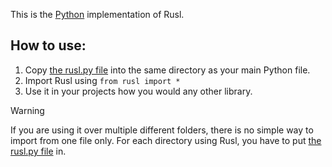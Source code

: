 This is the [Python](https://python.org) implementation of Rusl.

## How to use:
1. Copy [the rusl.py file](/rusl.py) into the same directory as your main Python file.
2. Import Rusl using `from rusl import *`
3. Use it in your projects how you would any other library.

> [!WARNING]
> If you are using it over multiple different folders, there is no simple way to import from one file only. For each directory using Rusl, you have to put [the rusl.py file](/rusl.py) in.

